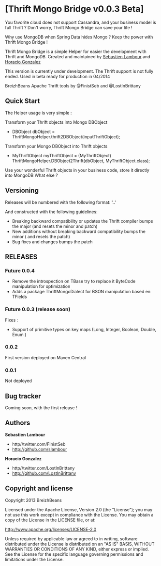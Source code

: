 # [Thrift Mongo Bridge v0.0.3 Beta]

You favorite cloud does not support Cassandra, and your business model is full Thrift ?  Don't worry, Thrift Mongo Bridge can save your life !

Why use MongoDB when Spring Data hides Mongo ? Keep the power with Thrift Mongo Bridge !

Thrift Mongo Bridge is a simple Helper for easier the development with Thrift and MongoDB. Created and maintained by [Sebastien Lambour](https://twitter.com/FinistSeb) and [Horacio Gonzalez](https://twitter.com/LostInBrittany)

This version is currently under development. The Thrift support is not fully ended.
Used in beta ready for production in 04/2014

BreizhBeans Apache Thrift tools by @FinistSeb and @LostInBrittany

## Quick Start

The Helper usage is very simple :

Transform your Thrift objects into Mongo DBObject
* DBObject dbObject = ThriftMongoHelper.thrift2DBObject(inputThriftObject);

Transform your Mongo DBObject into Thrift objects 
* MyThriftObject myThriftObject = (MyThriftObject) ThriftMongoHelper.DBObject2Thrift(dbObject, MyThriftObject.class);

Use your wonderful Thrift objects in your business code, store it directly into MongoDB
What else ?


## Versioning

Releases will be numbered with the following format:
'<major>.<minor>.<patch>'

And constructed with the following guidelines:
* Breaking backward compatibility or updates the Thrift compiler bumps the major (and resets the minor and patch)
* New additions without breaking backward compatibility bumps the minor ( and resets the patch)
* Bug fixes and changes bumps the patch

## RELEASES

### Future 0.0.4
* Remove the introspection on TBase<?,?> try to replace it ByteCode manipulation for optimization
* Adds a package ThriftMongoDialect for BSON manipulation based en TFields

### Future 0.0.3 (release soon)
Fixes :
* Support of primitive types on key maps (Long, Integer, Boolean, Double, Enum )

### 0.0.2
First version deployed on Maven Central

### 0.0.1
Not deployed

## Bug tracker

Coming soon, with the first release !

## Authors

**Sebastien Lambour**
+ http//twitter.com/FinistSeb
+ http://github.com/slambour

**Horacio Gonzalez**
+ http//twitter.com/LostInBrittany
+ http://github.com/LostInBrittany

## Copyright and license

Copyright 2013 BreizhBeans

Licensed under the Apache License, Version 2.0 (the "License");
you may not use this work except in compliance with the License.
You may obtain a copy of the License in the LICENSE file, or at:

   http://www.apache.org/licenses/LICENSE-2.0

Unless required by applicable law or agreed to in writing, software
distributed under the License is distributed on an "AS IS" BASIS,
WITHOUT WARRANTIES OR CONDITIONS OF ANY KIND, either express or implied.
See the License for the specific language governing permissions and
limitations under the License.
